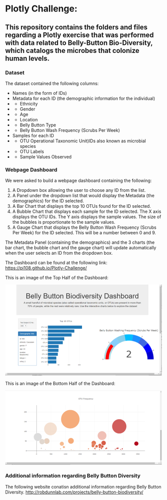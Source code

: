 # Plotly Challenge:

## This repository contains the folders and files regarding a Plotly exercise that was performed with data related to Belly-Button Bio-Diversity, which catalogs the microbes that colonize human levels. 

### Dataset
The dataset contained the following columns:
* Names (in the form of IDs)
* Metadata for each ID (the demographic information for the individual)
 * - Ethnicity
 * - Gender
 * - Age
 * - Location
 * - Belly Button Type
 * - Belly Button Wash Frequency (Scrubs Per Week)
* Samples for each ID
 * - OTU Operational Taxonomic Unit)IDs also known as microbial species
 * - OTU Labels
 * - Sample Values Observed

### Webpage Dashboard
We were asked to build a webpage dashboard containing the following:
1.	A Dropdown box allowing the user to choose any ID from the list.
2.	A Panel under the dropdown list that would display the Metadata (the demographics) for the ID selected.
3.	A Bar Chart that displays the top 10 OTUs found for the ID selected.
4.	A Bubble Chart that displays each sample for the ID selected. The X axis displays the OTU IDs. The Y axis displays the sample values. The size of the bubbles is proportionate to the sample values.
5.	A Gauge Chart that displays the Belly Button Wash Frequency (Scrubs Per Week) for the ID selected. This will be a number between 0 and 9. 

The Metadata Panel (containing the demographics) and the 3 charts (the bar chart, the bubble chart and the gauge chart) will update automatically when the user selects an ID from the dropdown box. 

The Dashboard can be found at the following link:
https://pi108.github.io/Plotly-Challenge/

This is an image of the Top Half of the Dashboard:

![](images/BBB_Dashboard_Top_Half.PNG)

This is an image of the Bottom Half of the Dashboard:

![](images/BBB_Dashboard_Bottom_Half.PNG)


### Additional information regarding Belly Button Diversity
The following website conatisn additional information regarding Belly Button Diversity.
http://robdunnlab.com/projects/belly-button-biodiversity/

